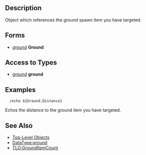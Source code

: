 ## Description

Object which references the ground spawn item you have targeted.

## Forms

-   *[ground](../data-types/datatype-ground.md)* **Ground**

## Access to Types

-   *[ground](../data-types/datatype-ground.md)* **ground**

## Examples

`  /echo ${Ground.Distance}`

Echos the distance to the ground item you have targeted.

## See Also

-   [Top-Level Objects](top-level-objects.md)
-   [DataType:ground](../data-types/datatype-ground.md)
-   [TLO:GroundItemCount](tlo-grounditemcount.md)


